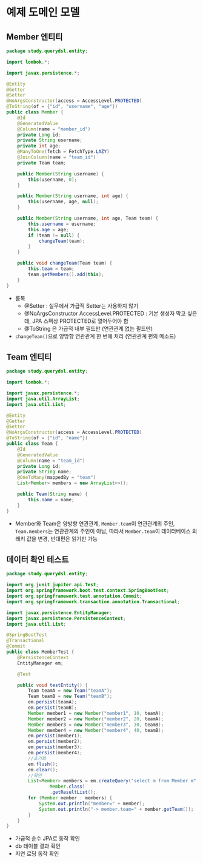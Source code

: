# 예제 도메인 모델
## Member 엔티티
```java
package study.querydsl.entity;

import lombok.*;

import javax.persistence.*;

@Entity
@Getter
@Setter
@NoArgsConstructor(access = AccessLevel.PROTECTED)
@ToString(of = {"id", "username", "age"})
public class Member {
    @Id
    @GeneratedValue
    @Column(name = "member_id")
    private Long id;
    private String username;
    private int age;
    @ManyToOne(fetch = FetchType.LAZY)
    @JoinColumn(name = "team_id")
    private Team team;

    public Member(String username) {
        this(username, 0);
    }

    public Member(String username, int age) {
        this(username, age, null);
    }

    public Member(String username, int age, Team team) {
        this.username = username;
        this.age = age;
        if (team != null) {
            changeTeam(team);
        }
    }

    public void changeTeam(Team team) {
        this.team = team;
        team.getMembers().add(this);
    }
}
```
- 롬복
    - @Setter : 실무에서 가급적 Setter는 사용하지 않기
    - @NoArgsConstructor AccessLevel.PROTECTED : 기본 생성자 막고 싶은데,
    JPA 스펙상 PROTECTED로 열어두어야 함
    - @ToString 은 가급적 내부 필드만 (연관관계 없는 필드만)
- `changeTeam()`으로 양방향 연관관계 한 번에 처리 (연관관계 편의 메소드)

## Team 엔티티
```java
package study.querydsl.entity;

import lombok.*;

import javax.persistence.*;
import java.util.ArrayList;
import java.util.List;

@Entity
@Getter
@Setter
@NoArgsConstructor(access = AccessLevel.PROTECTED)
@ToString(of = {"id", "name"})
public class Team {
    @Id
    @GeneratedValue
    @Column(name = "team_id")
    private Long id;
    private String name;
    @OneToMany(mappedBy = "team")
    List<Member> members = new ArrayList<>();

    public Team(String name) {
        this.name = name;
    }
}
```
- Member와 Team은 양방향 연관관계, `Member.team`이 연관관계의 주인, `Team.members`는
연관관계의 주인이 아님, 따라서 `Member.team`이 데이터베이스 외래키 값을 변경, 반대편은 읽기만 가능

## 데이터 확인 테스트
```java
package study.querydsl.entity;

import org.junit.jupiter.api.Test;
import org.springframework.boot.test.context.SpringBootTest;
import org.springframework.test.annotation.Commit;
import org.springframework.transaction.annotation.Transactional;

import javax.persistence.EntityManager;
import javax.persistence.PersistenceContext;
import java.util.List;

@SpringBootTest
@Transactional
@Commit
public class MemberTest {
    @PersistenceContext
    EntityManager em;

    @Test

    public void testEntity() {
        Team teamA = new Team("teamA");
        Team teamB = new Team("teamB");
        em.persist(teamA);
        em.persist(teamB);
        Member member1 = new Member("member1", 10, teamA);
        Member member2 = new Member("member2", 20, teamA);
        Member member3 = new Member("member3", 30, teamB);
        Member member4 = new Member("member4", 40, teamB);
        em.persist(member1);
        em.persist(member2);
        em.persist(member3);
        em.persist(member4);
        //초기화
        em.flush();
        em.clear();
        //확인
        List<Member> members = em.createQuery("select m from Member m",
                Member.class)
                .getResultList();
        for (Member member : members) {
            System.out.println("member=" + member);
            System.out.println("-> member.team=" + member.getTeam());
        }
    }
}
```
- 가급적 순수 JPA로 동작 확인
- db 테이블 결과 확인
- 지연 로딩 동작 확인
